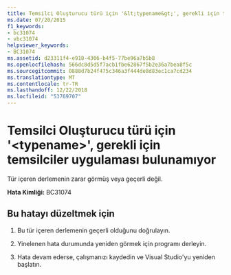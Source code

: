 ```yaml
---
title: Temsilci Oluşturucu türü için '&lt;typename&gt;', gerekli için temsilciler uygulaması bulunamıyor
ms.date: 07/20/2015
f1_keywords:
- bc31074
- vbc31074
helpviewer_keywords:
- BC31074
ms.assetid: d23311f4-e918-4306-b4f5-77be96a7b5b8
ms.openlocfilehash: 566dc8d5d5f7acb1fbe62867f5b2e36a7bea8f5c
ms.sourcegitcommit: 0888d7b24f475c346a3f444de8d83ec1ca7cd234
ms.translationtype: MT
ms.contentlocale: tr-TR
ms.lasthandoff: 12/22/2018
ms.locfileid: "53769707"
---
```

# <a name="delegate-constructor-for-type-lttypenamegt-necessary-for-the-implementation-of-delegates-cannot-be-found"></a>Temsilci Oluşturucu türü için '&lt;typename&gt;', gerekli için temsilciler uygulaması bulunamıyor
Tür içeren derlemenin zarar görmüş veya geçerli değil.  
  
 **Hata Kimliği:** BC31074  
  
## <a name="to-correct-this-error"></a>Bu hatayı düzeltmek için  
  
1.  Bu tür içeren derlemenin geçerli olduğunu doğrulayın.  
  
2.  Yinelenen hata durumunda yeniden görmek için programı derleyin.  
  
3.  Hata devam ederse, çalışmanızı kaydedin ve Visual Studio'yu yeniden başlatın.  
  

